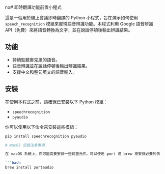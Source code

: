 no# 即時翻譯功能前置小程式

這是一個用於線上會議即時翻譯的 Python 小程式，旨在演示如何使用 `speech_recognition` 模組來實現語音辨識功能。本程式利用 Google 語音辨識 API（免費）來將語音轉換為文字，並在說話停頓後輸出辨識結果。

## 功能

- 持續監聽麥克風的語音。
- 語音辨識並在說話停頓後輸出辨識結果。
- 支援中文和整句英文的語音輸入。

## 安裝

在使用本程式之前，請確保已安裝以下 Python 模組：

- `speechrecognition`
- `pyaudio`

你可以使用以下命令來安裝這些模組：

```bash
pip install speechrecognition pyaudio

# macOS 安裝注意事項

在 macOS 系統上，你可能需要安裝一些前置元件。可以使用 port 或 brew 來安裝必要的依賴：

```bash
brew install portaudio
